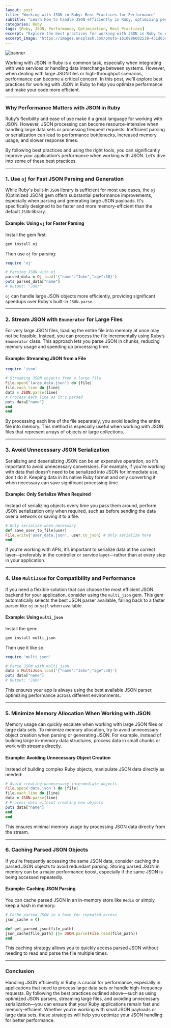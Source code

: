 ```yaml
---
layout: post
title: "Working with JSON in Ruby: Best Practices for Performance"
subtitle: "Learn how to handle JSON efficiently in Ruby, optimizing performance for large-scale applications."
categories: Ruby
tags: [Ruby, JSON, Performance, Optimization, Best Practices]
excerpt: "Explore the best practices for working with JSON in Ruby to ensure efficient performance, especially in large-scale and high-performance applications."
excerpt_image: "https://images.unsplash.com/photo-1610986602538-431d65df4385"
---
```

![banner](https://images.unsplash.com/photo-1610986602538-431d65df4385)

Working with JSON in Ruby is a common task, especially when integrating with web services or handling data interchange between systems. However, when dealing with large JSON files or high-throughput scenarios, performance can become a critical concern. In this post, we'll explore best practices for working with JSON in Ruby to help you optimize performance and make your code more efficient.

---

### Why Performance Matters with JSON in Ruby

Ruby’s flexibility and ease of use make it a great language for working with JSON. However, JSON processing can become resource-intensive when handling large data sets or processing frequent requests. Inefficient parsing or serialization can lead to performance bottlenecks, increased memory usage, and slower response times.

By following best practices and using the right tools, you can significantly improve your application’s performance when working with JSON. Let’s dive into some of these best practices.

---

### 1. Use `oj` for Fast JSON Parsing and Generation

While Ruby's built-in `JSON` library is sufficient for most use cases, the `oj` (Optimized JSON) gem offers substantial performance improvements, especially when parsing and generating large JSON payloads. It's specifically designed to be faster and more memory-efficient than the default `JSON` library.

#### Example: Using `oj` for Faster Parsing

Install the gem first:

```bash
gem install oj
```

Then use `oj` for parsing:

```ruby
require 'oj'

# Parsing JSON with oj
parsed_data = Oj.load('{"name":"John","age":30}')
puts parsed_data["name"]
# Output: "John"
```

`oj` can handle large JSON objects more efficiently, providing significant speedups over Ruby's built-in `JSON.parse`.

---

### 2. Stream JSON with `Enumerator` for Large Files

For very large JSON files, loading the entire file into memory at once may not be feasible. Instead, you can process the file incrementally using Ruby’s `Enumerator` class. This approach lets you parse JSON in chunks, reducing memory usage and speeding up processing time.

#### Example: Streaming JSON from a File

```ruby
require 'json'

# Streaming JSON objects from a large file
File.open('large_data.json') do |file|
file.each_line do |line|
data = JSON.parse(line)
# Process each line as it's parsed
puts data["name"]
end
end
```

By processing each line of the file separately, you avoid loading the entire file into memory. This method is especially useful when working with JSON files that represent arrays of objects or large collections.

---

### 3. Avoid Unnecessary JSON Serialization

Serializing and deserializing JSON can be an expensive operation, so it's important to avoid unnecessary conversions. For example, if you're working with data that doesn’t need to be serialized into JSON for immediate use, don't do it. Keeping data in its native Ruby format and only converting it when necessary can save significant processing time.

#### Example: Only Serialize When Required

Instead of serializing objects every time you pass them around, perform JSON serialization only when required, such as before sending the data over a network or saving it to a file.

```ruby
# Only serialize when necessary
def save_user_to_file(user)
File.write('user_data.json', user.to_json) # Only serialize here
end
```

If you’re working with APIs, it’s important to serialize data at the correct layer—preferably in the controller or service layer—rather than at every step in your application.

---

### 4. Use `MultiJson` for Compatibility and Performance

If you need a flexible solution that can choose the most efficient JSON backend for your application, consider using the `multi_json` gem. This gem automatically selects the best JSON parser available, falling back to a faster parser like `oj` or `yajl` when available.

#### Example: Using `multi_json`

Install the gem:

```bash
gem install multi_json
```

Then use it like so:

```ruby
require 'multi_json'

# Parse JSON with multi_json
data = MultiJson.load('{"name":"John","age":30}')
puts data["name"]
# Output: "John"
```

This ensures your app is always using the best available JSON parser, optimizing performance across different environments.

---

### 5. Minimize Memory Allocation When Working with JSON

Memory usage can quickly escalate when working with large JSON files or large data sets. To minimize memory allocation, try to avoid unnecessary object creation when parsing or generating JSON. For example, instead of building large in-memory data structures, process data in small chunks or work with streams directly.

#### Example: Avoiding Unnecessary Object Creation

Instead of building complex Ruby objects, manipulate JSON data directly as needed:

```ruby
# Avoid creating unnecessary intermediate objects
File.open('data.json') do |file|
file.each_line do |line|
data = JSON.parse(line)
# Process data without creating new objects
puts data["name"]
end
end
```

This ensures minimal memory usage by processing JSON data directly from the stream.

---

### 6. Caching Parsed JSON Objects

If you're frequently accessing the same JSON data, consider caching the parsed JSON objects to avoid redundant parsing. Storing parsed JSON in memory can be a major performance boost, especially if the same JSON is being accessed repeatedly.

#### Example: Caching JSON Parsing

You can cache parsed JSON in an in-memory store like `Redis` or simply keep a hash in memory:

```ruby
# Cache parsed JSON in a hash for repeated access
json_cache = {}

def get_parsed_json(file_path)
json_cache[file_path] ||= JSON.parse(File.read(file_path))
end
```

This caching strategy allows you to quickly access parsed JSON without needing to read and parse the file multiple times.

---

### Conclusion

Handling JSON efficiently in Ruby is crucial for performance, especially in applications that need to process large data sets or handle high-frequency requests. By following the best practices outlined above—such as using optimized JSON parsers, streaming large files, and avoiding unnecessary serialization—you can ensure that your Ruby applications remain fast and memory-efficient. Whether you’re working with small JSON payloads or large data sets, these strategies will help you optimize your JSON handling for better performance.

